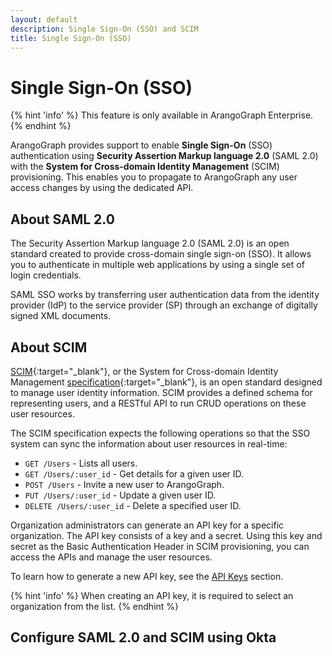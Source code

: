 ```yaml
---
layout: default
description: Single Sign-On (SSO) and SCIM
title: Single Sign-On (SSO)
---
```

# Single Sign-On (SSO)

{% hint 'info' %}
This feature is only available in ArangoGraph Enterprise.
{% endhint %}

ArangoGraph provides support to enable **Single Sign-On** (SSO) authentication
using **Security Assertion Markup language 2.0** (SAML 2.0) with the
**System for Cross-domain Identity Management** (SCIM) provisioning. 
This enables you to propagate to ArangoGraph any user access changes by using
the dedicated API.

## About SAML 2.0

The Security Assertion Markup language 2.0 (SAML 2.0) is an open standard created
to provide cross-domain single sign-on (SSO). It allows you to authenticate in
multiple web applications by using a single set of login credentials.

SAML SSO works by transferring user authentication data from the identity
provider (IdP) to the service provider (SP) through an exchange of digitally
signed XML documents.

## About SCIM

[SCIM](https://www.rfc-editor.org/rfc/rfc7644){:target="_blank"}, or the System
for Cross-domain Identity Management [specification](http://www.simplecloud.info/){:target="_blank"},
is an open standard designed to manage user identity information.
SCIM provides a defined schema for representing users, and a RESTful
API to run CRUD operations on these user resources.

The SCIM specification expects the following operations so that the SSO system
can sync the information about user resources in real-time:

- `GET /Users` - Lists all users.
- `GET /Users/:user_id` - Get details for a given user ID.
- `POST /Users` - Invite a new user to ArangoGraph.
- `PUT /Users/:user_id` - Update a given user ID.
- `DELETE /Users/:user_id` - Delete a specified user ID.

Organization administrators can generate an API key for a specific organization.
The API key consists of a key and a secret. Using this key and secret as the
Basic Authentication Header in SCIM provisioning, you can access the APIs and
manage the user resources.

To learn how to generate a new API key, see the [API Keys](my-account.html#api-keys) section.

{% hint 'info' %}
When creating an API key, it is required to select an organization from the
list.
{% endhint %}

## Configure SAML 2.0 and SCIM using Okta

